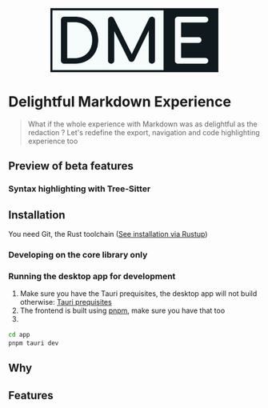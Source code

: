 <div align="center">
<img src="https://raw.githubusercontent.com/samuelroland/dme/main/docs/logo/logo.svg" alt="DME logo" height="128"/>
</div>

# Delightful Markdown Experience
>  What if the whole experience with Markdown was as delightful as the redaction ? Let's redefine the export, navigation and code highlighting experience too

## Preview of beta features
### Syntax highlighting with Tree-Sitter


## Installation

You need Git, the Rust toolchain ([See installation via Rustup](https://rustup.rs/))

### Developing on the core library only

### Running the desktop app for development
1. Make sure you have the Tauri prequisites, the desktop app will not build otherwise: [Tauri prequisites](https://tauri.app/start/prerequisites/)
1. The frontend is built using [pnpm](https://pnpm.io/), make sure you have that too
1. 
```sh
cd app
pnpm tauri dev
```


## Why

## Features

